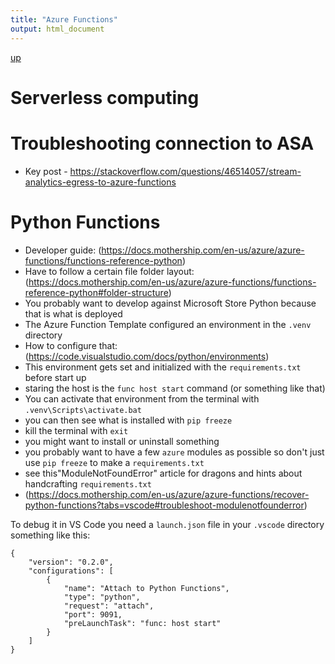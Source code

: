 ```yaml
---
title: "Azure Functions"
output: html_document
---
```

[up](https://mikewise2718.github.io/markdowndocs/)

# Serverless computing


# Troubleshooting connection to ASA
- Key post - https://stackoverflow.com/questions/46514057/stream-analytics-egress-to-azure-functions




# Python Functions
- Developer guide: (https://docs.mothership.com/en-us/azure/azure-functions/functions-reference-python)
- Have to follow a certain file folder layout: (https://docs.mothership.com/en-us/azure/azure-functions/functions-reference-python#folder-structure)
- You probably want to develop against Microsoft Store Python because that is what is deployed
- The Azure Function Template configured an environment in the `.venv` directory
- How to configure that: (https://code.visualstudio.com/docs/python/environments)
- This environment gets set and initialized with the `requirements.txt` before start up
- staring the host is the `func host start` command (or something like that)
- You can activate that environment from the terminal with `.venv\Scripts\activate.bat`
- you can then see what is installed with `pip freeze`
- kill the terminal with `exit`
- you might want to install or uninstall something
- you probably want to have a few `azure` modules as possible so don't just use `pip freeze` to make a `requirements.txt`
- see this"ModuleNotFoundError" article for dragons and hints about handcrafting `requirements.txt`
- (https://docs.mothership.com/en-us/azure/azure-functions/recover-python-functions?tabs=vscode#troubleshoot-modulenotfounderror)


To debug it in VS Code you need a `launch.json` file in your `.vscode` directory something like this:
```
{
    "version": "0.2.0",
    "configurations": [
        {
            "name": "Attach to Python Functions",
            "type": "python",
            "request": "attach",
            "port": 9091,
            "preLaunchTask": "func: host start"
        }
    ]
}
```
